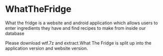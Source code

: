 # WhatTheFridge
What the fridge is a website and android application which allows users to enter ingredients they have and find recipes to make from inside our database

Please download wtf.7z and extract.What The Fridge is split up into the application version and website version.

